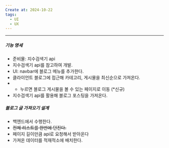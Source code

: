 ```yaml
---
Create at: 2024-10-22
tags:
  - UI
  - UX
---
```

---

##### 기능 명세
- 준비물: 지수검색기 api
- 지수검색기 api를 참고하여 개발.
- UI: navbar에 블로그 메뉴를 추가한다.
- 클라이언트 블로그에 접근해 카테고리, 게시물을 최신순으로 가져온다.
- - 누르면 블로그 게시물을 볼 수 있는 페이지로 이동 (*신규)
- 지수검색기 api를 활용해 블로그 포스팅을 가져온다.


##### 블로그 글 가져오기 설계
- 백엔드에서 수행한다.
- ~~전체 리스트를 한번에 던진다.~~
- 페이지 길이만큼 api로 요청해서 받아온다
- 가져온 데이터를 적재적소에 배치한다.